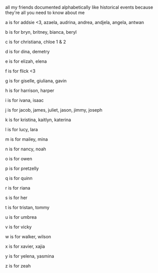 all my friends documented alphabetically like historical events because they're all you need to know about me


a is for addsie <3, azaela, audrina, andrea, andjela, angela, antwan

b is for bryn, britney, bianca, beryl

c is for christiana, chloe 1 & 2

d is for dina, demetry

e is for elizah, elena

f is for flick <3

g is for giselle, giuliana, gavin

h is for harrison, harper

i is for ivana, isaac

j is for jacob, james, juliet, jason, jimmy, joseph

k is for kristina, kaitlyn, katerina

l is for lucy, lara

m is for mailey, mina

n is for nancy, noah

o is for owen

p is for pretzelly

q is for quinn

r is for riana

s is for her

t is for tristan, tommy

u is for umbrea

v is for vicky

w is for walker, wilson

x is for xavier, xajia

y is for yelena, yasmina

z is for zeah
